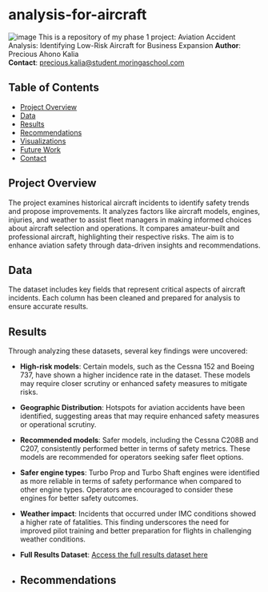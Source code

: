 # analysis-for-aircraft
![image](https://github.com/user-attachments/assets/36a64a36-f3d0-4c65-94e1-3a5e41a4247c)
This is a repository  of my phase 1 project: Aviation Accident Analysis: Identifying Low-Risk Aircraft for Business Expansion
**Author**: Precious Ahono Kalia  
**Contact**: [precious.kalia@student.moringaschool.com](mailto:precious.kalia@student.moringaschool.com)


## Table of Contents

- [Project Overview](#project-overview)
- [Data](#data)
- [Results](#results)
- [Recommendations](#recommendations)
- [Visualizations](#visualizations)
- [Future Work](#future-work)
- [Contact](#contact)

## Project Overview
The project examines historical aircraft incidents to identify safety trends and propose improvements. It analyzes factors like aircraft models, engines, injuries, and weather to assist fleet managers in making informed choices about aircraft selection and operations. It compares amateur-built and professional aircraft, highlighting their respective risks. The aim is to enhance aviation safety through data-driven insights and recommendations.

## Data

The dataset includes key fields that represent critical aspects of aircraft incidents. Each column has been cleaned and prepared for analysis to ensure accurate results.

## Results

Through analyzing these datasets, several key findings were uncovered:

- **High-risk models**: Certain models, such as the Cessna 152 and Boeing 737, have shown a higher incidence rate in the dataset. These models may require closer scrutiny or enhanced safety measures to mitigate risks.
- **Geographic Distribution**: Hotspots for aviation accidents have been identified, suggesting areas that may require enhanced safety measures or operational scrutiny.
-  **Recommended models**: Safer models, including the Cessna C208B and C207, consistently performed better in terms of safety metrics. These models are recommended for operators seeking safer fleet options.
  
- **Safer engine types**: Turbo Prop and Turbo Shaft engines were identified as more reliable in terms of safety performance when compared to other engine types. Operators are encouraged to consider these engines for better safety outcomes.

- **Weather impact**: Incidents that occurred under IMC conditions showed a higher rate of fatalities. This finding underscores the need for improved pilot training and better preparation for flights in challenging weather conditions.

- **Full Results Dataset**: [Access the full results dataset here](https://github.com/ShemDennis/phase_1_project/blob/main/project.ipynb)

- ## Recommendations



